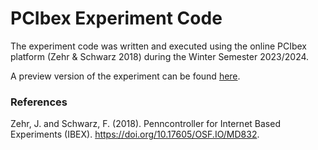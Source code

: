 # PCIbex Experiment Code 

The experiment code was written and executed using the online PCIbex platform (Zehr & Schwarz 2018) during the Winter Semester 2023/2024. 

A preview version of the experiment can be found [here](https://farm.pcibex.net/r/syGNNQ/).

### References
Zehr, J. and Schwarz, F. (2018). Penncontroller for Internet Based Experiments (IBEX). https://doi.org/10.17605/OSF.IO/MD832.
